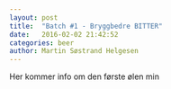 ```yaml
---
layout: post
title:  "Batch #1 - Bryggbedre BITTER"
date:   2016-02-02 21:42:52
categories: beer
author: Martin Søstrand Helgesen
---
```


Her kommer info om den første ølen min
